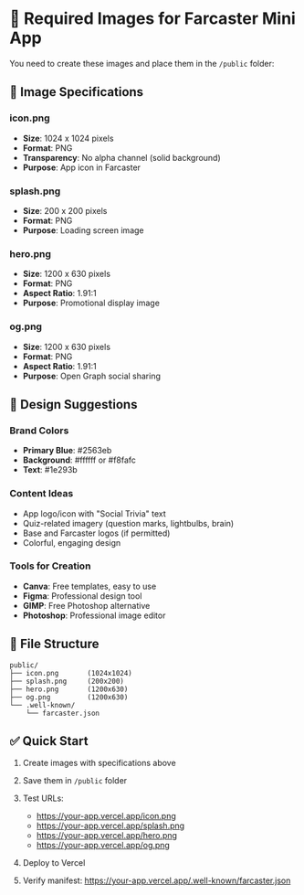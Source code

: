 # 🎨 Required Images for Farcaster Mini App

You need to create these images and place them in the `/public` folder:

## 📐 Image Specifications

### **icon.png**
- **Size**: 1024 x 1024 pixels
- **Format**: PNG
- **Transparency**: No alpha channel (solid background)
- **Purpose**: App icon in Farcaster

### **splash.png** 
- **Size**: 200 x 200 pixels
- **Format**: PNG
- **Purpose**: Loading screen image

### **hero.png**
- **Size**: 1200 x 630 pixels  
- **Format**: PNG
- **Aspect Ratio**: 1.91:1
- **Purpose**: Promotional display image

### **og.png**
- **Size**: 1200 x 630 pixels
- **Format**: PNG  
- **Aspect Ratio**: 1.91:1
- **Purpose**: Open Graph social sharing

## 🎯 Design Suggestions

### Brand Colors
- **Primary Blue**: #2563eb
- **Background**: #ffffff or #f8fafc
- **Text**: #1e293b

### Content Ideas
- App logo/icon with "Social Trivia" text
- Quiz-related imagery (question marks, lightbulbs, brain)
- Base and Farcaster logos (if permitted)
- Colorful, engaging design

### Tools for Creation
- **Canva**: Free templates, easy to use
- **Figma**: Professional design tool
- **GIMP**: Free Photoshop alternative
- **Photoshop**: Professional image editor

## 📂 File Structure
```
public/
├── icon.png       (1024x1024)
├── splash.png     (200x200) 
├── hero.png       (1200x630)
├── og.png         (1200x630)
└── .well-known/
    └── farcaster.json
```

## ✅ Quick Start

1. Create images with specifications above
2. Save them in `/public` folder
3. Test URLs:
   - https://your-app.vercel.app/icon.png
   - https://your-app.vercel.app/splash.png
   - https://your-app.vercel.app/hero.png
   - https://your-app.vercel.app/og.png

4. Deploy to Vercel
5. Verify manifest: https://your-app.vercel.app/.well-known/farcaster.json